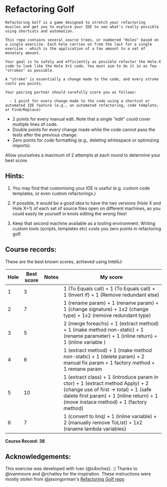 # Refactoring Golf

    Refactoring Golf is a game designed to stretch your refactoring muscles and get you to explore your IDE to see what's really possible using shortcuts and automation.

    This repo contains several source trees, or numbered "Holes" based on a single exercise. Each hole carries on from the last for a single exercise - which is the application of a tax amount to a set of monatary amount.

    Your goal is to safely and efficiently as possible refactor the Hole-X code to look like the Hole X+1 code. You must aim to do it in as few "strokes" as possible.

    A "stroke" is essentially a change made to the code, and every stroke costs you points.

    Your pairing partner should carefully score you as follows:

      - 1 point for every change made to the code using a shortcut or automated IDE feature (e.g., an automated refactoring, code template, or Find/Replace)
- 2 points for every manual edit. Note that a single "edit" could cover multiple lines of code.
- Double points for every change made while the code cannot pass the tests after the previous change.
- Zero points for code formatting (e.g., deleting whitespace or optimizing imports).

Allow yourselves a maximum of 2 attempts at each round to determine your best score.

## Hints: 

1. You may find that customising your IDE is useful (e.g. custom code templates, or even custom refactorings.)

2. If possible, it would be a good idea to have the two versions (Hole X and Hole X+1) of each set of source files open on different machines, as you could easily tie yourself in knots editing the wrong files!

3. Keep that second machine available as a tooling environment. Writing custom tools (scripts, templates etc) costs you zero points in refactoring golf.

## Course records:
These are the best known scores, achieved using IntelliJ:

| Hole | Best score | Notes | My score |
|------|------------|-------|----------|
| 1    | 3          |       | 1 (To Equals call) + 1 (To Equals call) + 1 (Invert if) + 1 (Remove redundant else)        |
| 2    | 7          |       | 1 (rename param) + 1 (rename param) + 1 (change signature) + 1x2 (change type) + 1x2 (remove redundant type)         |
| 3    | 5          |       | 2 (merge foreachs) + 1 (extract method) + 1 (make method non-static) + 1 (rename parameter) + 1 (inline return) + 1 (inline variable  )   |
| 4    | 6          |       | 1 (extract method) + 1 (make method non-static) + 1 (delete param) + 2 manual fix param + 1 factory method + 1 remane param   |
| 5    | 10         |       | 1 (extract class) + 1 (introduce param in ctor) + 1 (extract method Apply) + 2 (change use of first -> total) + 1 (safe dalete first param) + 1 (inline return) + 1 (move instace method) + 1 (factory method)  |
| 6    | 7          |       | 1 (convert to linq) + 1 (inline variable) + 2 (manually remove ToList) + 1x2 (raname lambda variables)     |
 
<b>Course Record: 38</b>

## Acknowledgements:
This exercise was developed with Ivan (@s4nchez). :)
Thanks to @ivanmoore and @rchatley for the inspiration.
These instructions were mostly stolen from @jasongorman's <a href="https://github.com/jasongorman/RefactoringGolfJava">Refactoring Golf repo</a>
